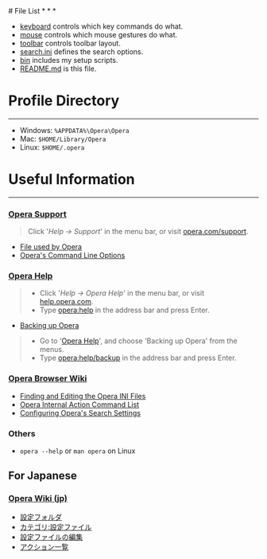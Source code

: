 <link href="http://dl.dropbox.com/u/13568667/style_sheet/markdown/markdown.css" rel="stylesheet" title="markdown"></link>
# File List
* * *

- [keyboard](.opera/tree/master/keyboard) controls which key commands do what.
- [mouse](.opera/tree/master/mouse) controls which mouse gestures do what.
- [toolbar](.opera/tree/master/toolbar) controls toolbar layout.
- [search.ini](.opera/tree/master/search.ini) defines the search options.
- [bin](.opera/blob/master/bin) includes my setup scripts.
- [README.md](.opera/blob/master/README.md) is this file.



# Profile Directory
* * *

- Windows: `%APPDATA%\Opera\Opera`
- Mac: `$HOME/Library/Opera`
- Linux: `$HOME/.opera`



# Useful Information
* * *


### [Opera Support](http://www.opera.com/support)

> Click '_Help -> Support_' in the menu bar, or visit [opera.com/support](http://www.opera.com/support).

- [File used by Opera](http://www.opera.com/docs/operafiles)
- [Opera's Command Line Options](http://www.opera.com/docs/switches)


### [Opera Help](http://help.opera.com)

> - Click '_Help -> Opera Help_' in the menu bar, or visit [help.opera.com](http://help.opera.com).
> - Type [opera:help](opera:help) in the address bar and press Enter.

- [Backing up Opera](opera:help/backup)

> - Go to '[Opera Help](http://help.opera.com)', and choose 'Backing up Opera' from the menus.
> - Type [opera:help/backup](opera:help/backup) in the address bar and press Enter.


### [Opera Browser Wiki](http://operawiki.info)

- [Finding and Editing the Opera INI Files](http://operawiki.info/EditingINIFiles)
- [Opera Internal Action Command List](http://operawiki.info/AllActions)
- [Configuring Opera's Search Settings](http://operawiki.info/SearchInOpera)


### Others

- `opera --help` or `man opera` on Linux


## For Japanese

### [Opera Wiki (jp)](http://ja.opera-wiki.com)

- [設定フォルダ](http://ja.opera-wiki.com/設定フォルダ)
- [カテゴリ:設定ファイル](http://ja.opera-wiki.com/カテゴリ:設定ファイル)
- [設定ファイルの編集](http://ja.opera-wiki.com/設定ファイルの編集)
- [アクション一覧](http://ja.opera-wiki.com/アクション一覧)
